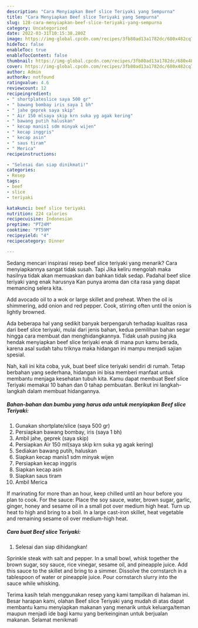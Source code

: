 ```yaml
---
description: "Cara Menyiapkan Beef slice Teriyaki yang Sempurna"
title: "Cara Menyiapkan Beef slice Teriyaki yang Sempurna"
slug: 128-cara-menyiapkan-beef-slice-teriyaki-yang-sempurna
category: Uncategorized
date: 2022-03-31T10:15:38.280Z
image: https://img-global.cpcdn.com/recipes/3fb80ad13a1782dc/680x482cq70/beef-slice-teriyaki-foto-resep-utama.jpg
hideToc: false
enableToc: true
enableTocContent: false
thumbnail: https://img-global.cpcdn.com/recipes/3fb80ad13a1782dc/680x482cq70/beef-slice-teriyaki-foto-resep-utama.jpg
cover: https://img-global.cpcdn.com/recipes/3fb80ad13a1782dc/680x482cq70/beef-slice-teriyaki-foto-resep-utama.jpg
author: Admin
authorAv: notfound
ratingvalue: 4.6
reviewcount: 12
recipeingredient:
- " shortplateslice saya 500 gr"
- " bawang bombay iris saya 1 bh"
- " jahe geprek saya skip"
- " Air 150 mlsaya skip krn suka yg agak kering"
- " bawang putih haluskan"
- " kecap manis1 sdm minyak wijen"
- " kecap inggris"
- " kecap asin"
- " saus tiram"
- " Merica"
recipeinstructions:

- "Selesai dan siap dinikmati!"
categories:
- Resep
tags:
- beef
- slice
- teriyaki

katakunci: beef slice teriyaki 
nutrition: 224 calories
recipecuisine: Indonesian
preptime: "PT24M"
cooktime: "PT59M"
recipeyield: "4"
recipecategory: Dinner

---
```



Sedang mencari inspirasi resep beef slice teriyaki yang menarik? Cara menyiapkannya sangat tidak susah. Tapi Jika keliru mengolah maka hasilnya tidak akan memuaskan dan bahkan tidak sedap. Padahal beef slice teriyaki yang enak harusnya Kan punya aroma dan cita rasa yang dapat memancing selera kita.


Add avocado oil to a wok or large skillet and preheat. When the oil is shimmering, add onion and red pepper. Cook, stirring often until the onion is lightly browned.

Ada beberapa hal yang sedikit banyak berpengaruh terhadap kualitas rasa dari beef slice teriyaki, mulai dari jenis bahan, kedua pemilihan bahan segar hingga cara membuat dan menghidangkannya. Tidak usah pusing jika hendak menyiapkan beef slice teriyaki enak di mana pun kamu berada, karena asal sudah tahu triknya maka hidangan ini mampu menjadi sajian spesial.


Nah, kali ini kita coba, yuk, buat beef slice teriyaki sendiri di rumah. Tetap berbahan yang sederhana, hidangan ini bisa memberi manfaat untuk membantu menjaga kesehatan tubuh kita. Kamu dapat membuat Beef slice Teriyaki memakai 10 bahan dan 0 tahap pembuatan. Berikut ini langkah-langkah dalam membuat hidangannya.

<!--inarticleads1-->

##### Bahan-bahan dan bumbu yang harus ada untuk menyiapkan Beef slice Teriyaki:

1. Gunakan  shortplate/slice (saya 500 gr)
1. Persiapkan  bawang bombay, iris (saya 1 bh)
1. Ambil  jahe, geprek (saya skip)
1. Persiapkan  Air 150 ml(saya skip krn suka yg agak kering)
1. Sediakan  bawang putih, haluskan
1. Siapkan  kecap manis1 sdm minyak wijen
1. Persiapkan  kecap inggris
1. Siapkan  kecap asin
1. Siapkan  saus tiram
1. Ambil  Merica


If marinating for more than an hour, keep chilled until an hour before you plan to cook. For the sauce: Place the soy sauce, water, brown sugar, garlic, ginger, honey and sesame oil in a small pot over medium high heat. Turn up heat to high and bring to a boil. In a large cast-iron skillet, heat vegetable and remaining sesame oil over medium-high heat. 

<!--inarticleads2-->

##### Cara buat Beef slice Teriyaki:


1. Selesai dan siap dihidangkan!

Sprinkle steak with salt and pepper. In a small bowl, whisk together the brown sugar, soy sauce, rice vinegar, sesame oil, and pineapple juice. Add this sauce to the skillet and bring to a simmer. Dissolve the cornstarch in a tablespoon of water or pineapple juice. Pour cornstarch slurry into the sauce while whisking. 

Terima kasih telah menggunakan resep yang kami tampilkan di halaman ini. Besar harapan kami, olahan Beef slice Teriyaki yang mudah di atas dapat membantu kamu menyiapkan makanan yang menarik untuk keluarga/teman maupun menjadi ide bagi kamu yang berkeinginan untuk berjualan makanan. Selamat menikmati
